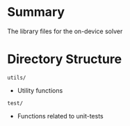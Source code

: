 # Summary
The library files for the on-device solver

# Directory Structure
`utils/`
- Utility functions

`test/`
- Functions related to unit-tests